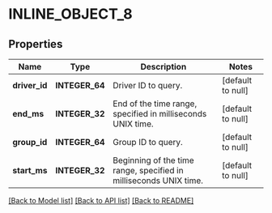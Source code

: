 # INLINE_OBJECT_8

## Properties
Name | Type | Description | Notes
------------ | ------------- | ------------- | -------------
**driver_id** | **INTEGER_64** | Driver ID to query. | [default to null]
**end_ms** | **INTEGER_32** | End of the time range, specified in milliseconds UNIX time. | [default to null]
**group_id** | **INTEGER_64** | Group ID to query. | [default to null]
**start_ms** | **INTEGER_32** | Beginning of the time range, specified in milliseconds UNIX time. | [default to null]

[[Back to Model list]](../README.md#documentation-for-models) [[Back to API list]](../README.md#documentation-for-api-endpoints) [[Back to README]](../README.md)


